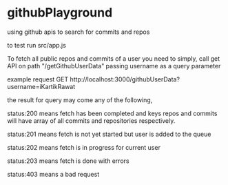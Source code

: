 # githubPlayground
using github apis to search for commits and repos

to test run src/app.js

To fetch all public repos and commits of a user you need to simply,
call get API on path "/getGithubUserData"
passing username as a query parameter

example request
GET http://localhost:3000/githubUserData?username=iKartikRawat

the result for query may come any of the following,

status:200 means fetch has been completed and keys repos and commits will have array of all commits and repositories respectively.

status:201 means fetch is not yet started but user is added to the queue

status:202 means fetch is in progress for current user

status:203 means fetch is done with errors

status:403 means a bad request


